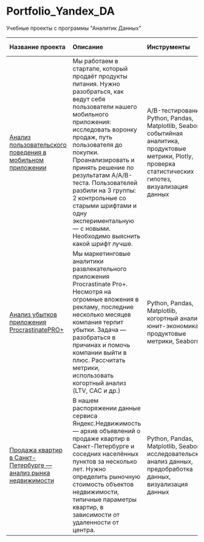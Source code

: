# Portfolio_Yandex_DA
Учебные проекты с программы "Аналитик Данных"

|Название проекта  |Описание  |Инструменты  |Направления деятельности|
|:--|:--|:--|:--|
|[Анализ пользовательского поведения в мобильном приложении](https://github.com/Yulia-Kalenova/Portfolio_Yandex_DA/blob/main/DA_AB_test/YP_DA_AB_test.ipynb) |Мы работаем в стартапе, который продаёт продукты питания. Нужно разобраться, как ведут себя пользователи нашего мобильного приложения: исследовать воронку продаж, путь пользователя до покупки. Проанализировать и принять решение по результатам A/A/B-теста. Пользователей разбили на 3 группы: 2 контрольные со старыми шрифтами и одну экспериментальную — с новыми. Необходимо выяснить какой шрифт лучше.|A/B-тестирование, Python, Pandas, Matplotlib, Seaborn, событийная аналитика, продуктовые метрики, Plotly, проверка статистических гипотез, визуализация данных  |Маркетинг-аналитик, Продуктовый аналитик|
|[Анализ убытков приложения ProcrastinatePRO+](https://github.com/Yulia-Kalenova/Portfolio_Yandex_DA/blob/main/DA_Procrastinate_Pro/YP_DA_Procrastinate_Pro.ipynb) |Мы маркетинговые аналитики развлекательного приложения Procrastinate Pro+. Несмотря на огромные вложения в рекламу, последние несколько месяцев компания терпит убытки. Задача — разобраться в причинах и помочь компании выйти в плюс. Рассчитать метрики, использовать когортный анализ (LTV, CAC и др.) |Python, Pandas, Matplotlib, когортный анализ, юнит-экономика, продуктовые метрики, Seaborn| Маркетинг-аналитик, Продуктовый аналитик|
|[Продажа квартир в Санкт-Петербурге — анализ рынка недвижимости](https://github.com/Yulia-Kalenova/Portfolio_Yandex_DA/blob/main/DA_Real_estate_Spb/YP_DA_real_estate_Spb.ipynb)|В нашем распоряжении данные сервиса Яндекс.Недвижимость — архив объявлений о продаже квартир в Санкт-Петербурге и соседних населённых пунктов за несколько лет. Нужно определить рыночную стоимость объектов недвижимости, типичные параметры квартир, в зависимости от удаленности от центра. |Python, Pandas, Matplotlib, Seaborn,  исследовательский анализ данных, предобработка данных, визуализация данных| Маркетинг-аналитик, Fraud-аналитик, Data Analyst|





